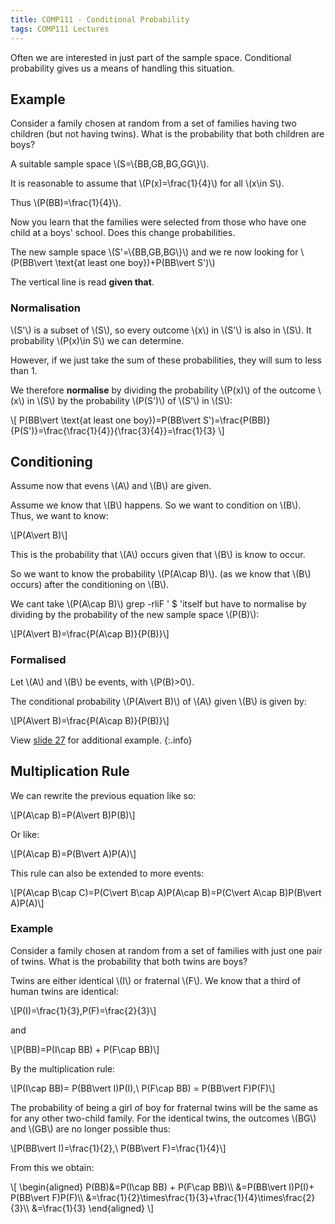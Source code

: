 ```yaml
---
title: COMP111 - Conditional Probability
tags: COMP111 Lectures
---
```

Often we are interested in just part of the sample space. Conditional probability gives us a means of handling this situation.

## Example
Consider a family chosen at random from a set of families having two children (but not having twins). What is the probability that both children are boys?

A suitable sample space &#92;(S=&#92;{BB,GB,BG,GG&#92;}&#92;).

It is reasonable to assume that &#92;(P(x)=\frac{1}{4}&#92;) for all &#92;(x\in S&#92;).

Thus &#92;(P(BB)=\frac{1}{4}&#92;).

Now you learn that the families were selected from those who have one child at a boys' school. Does this change probabilities.

The new sample space &#92;(S'=&#92;{BB,GB,BG&#92;}&#92;) and we re now looking for &#92;(P(BB\vert \text{at least one boy})+P(BB\vert S')&#92;)

The vertical line is read **given that**.

### Normalisation
&#92;(S'&#92;) is a subset of &#92;(S&#92;), so every outcome &#92;(x&#92;) in &#92;(S'&#92;) is also in &#92;(S&#92;). It probability &#92;(P(x)\in S&#92;) we can determine.

However, if we just take the sum of these probabilities, they will sum to less than 1. 

We therefore **normalise** by dividing the probability &#92;(P(x)&#92;) of the outcome &#92;(x&#92;) in &#92;(S&#92;) by the probability &#92;(P(S')&#92;) of &#92;(S'&#92;) in &#92;(S&#92;):

&#92;[
P(BB\vert \text{at least one boy})=P(BB\vert S')=\frac{P(BB)}{P(S')}=\frac{\frac{1}{4}}{\frac{3}{4}}=\frac{1}{3}
&#92;]

## Conditioning
Assume now that evens &#92;(A&#92;) and &#92;(B&#92;) are given.

Assume we know that &#92;(B&#92;) happens. So we want to condition on &#92;(B&#92;). Thus, we want to know:

&#92;[P(A\vert B)&#92;]

This is the probability that &#92;(A&#92;) occurs given that &#92;(B&#92;) is know to occur.

So we want to know the probability &#92;(P(A\cap B)&#92;). (as we know that &#92;(B&#92;) occurs) after the conditioning on &#92;(B&#92;).

We cant take &#92;(P(A\cap B)&#92;) grep -rliF ' $ 'itself but have to normalise by dividing by the probability of the new sample space &#92;(P(B)&#92;):

&#92;[P(A\vert B)=\frac{P(A\cap B)}{P(B)}&#92;]

### Formalised
Let &#92;(A&#92;) and &#92;(B&#92;) be events, with &#92;(P(B)>0&#92;).

The conditional probability &#92;(P(A\vert B)&#92;) of &#92;(A&#92;) given &#92;(B&#92;) is given by: 

&#92;[P(A\vert B)=\frac{P(A\cap B)}{P(B)}&#92;]

View [slide 27]({{site.baseurl}}/assets/COMP111/Lectures/2020-11-19.pdf) for additional example.
{:.info}

## Multiplication Rule
We can rewrite the previous equation like so:

&#92;[P(A\cap B)=P(A\vert B)P(B)&#92;]

Or like:

&#92;[P(A\cap B)=P(B\vert A)P(A)&#92;]

This rule can also be extended to more events:

&#92;[P(A\cap B\cap C)=P(C\vert B\cap A)P(A\cap B)=P(C\vert A\cap B)P(B\vert A)P(A)&#92;]

### Example
Consider a family chosen at random from a set of families with just one pair of twins. What is the probability that both twins are boys?

Twins  are either identical &#92;(I&#92;) or fraternal &#92;(F&#92;). We know that a third of human twins are identical:

&#92;[P(I)=\frac{1}{3},P(F)=\frac{2}{3}&#92;]

and 

&#92;[P(BB)=P(I\cap BB) + P(F\cap BB)&#92;]

By the multiplication rule:

&#92;[P(I\cap BB)= P(BB\vert I)P(I),\ P(F\cap BB) = P(BB\vert F)P(F)&#92;]

The probability of being a girl of boy for fraternal twins will be the same as for any other two-child family. For the identical twins, the outcomes &#92;(BG&#92;) and &#92;(GB&#92;) are no longer possible thus:

&#92;[P(BB\vert I)=\frac{1}{2},\ P(BB\vert F)=\frac{1}{4}&#92;]

From this we obtain:

&#92;[
\begin{aligned}
P(BB)&=P(I\cap BB) + P(F\cap BB)&#92;&#92;
&=P(BB\vert I)P(I)+ P(BB\vert F)P(F)&#92;&#92;
&=\frac{1}{2}\times\frac{1}{3}+\frac{1}{4}\times\frac{2}{3}&#92;&#92;
&=\frac{1}{3}
\end{aligned}
&#92;]
